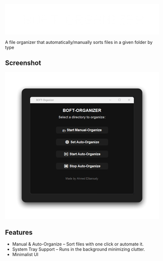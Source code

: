 ![BOFT Organizer](boft.png)

<p id="description">A file organizer that automatically/manually sorts files in a given folder by type</p>

<h2>Screenshot</h2>

![BOFT App Screenshot](boft-app.png)

  
  
<h2>Features</h2>



*   Manual & Auto-Organize – Sort files with one click or automate it.
*   System Tray Support – Runs in the background minimizing clutter.
*   Minimalist UI
